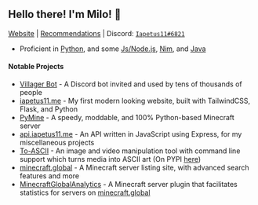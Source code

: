 ## Hello there<!-- general kenobi -->! I'm Milo! :wave:
[Website](https://iapetus11.me/) | [Recommendations](https://github.com/Iapetus-11/recommendations) | Discord: [`Iapetus11#6821`](https://discord.bio/p/Iapetus11)

- Proficient in [Python](https://github.com/Iapetus-11?tab=repositories&q=&type=&language=python), and some [Js/Node.js](https://github.com/Iapetus-11?tab=repositories&q=&type=&language=javascript), [Nim](https://github.com/Iapetus-11?tab=repositories&q=&type=&language=nim), and [Java](https://github.com/Iapetus-11?tab=repositories&q=&type=&language=java)
<!-- - **Available** for hire! DM me on Discord or open an issue [here](https://github.com/Iapetus-11/Iapetus-11/issues/new) -->

#### Notable Projects
- [Villager Bot](https://github.com/Iapetus-11/Villager-Bot) - A Discord bot invited and used by tens of thousands of people
- [iapetus11.me](https://iapetus11.me) - My first modern looking website, built with TailwindCSS, Flask, and Python
- [PyMine](https://github.com/py-mine/PyMine) - A speedy, moddable, and 100% Python-based Minecraft server
- [api.iapetus11.me](https://github.com/Iapetus-11/petu-api) - An API written in JavaScript using Express, for my miscellaneous projects
- [To-ASCII](https://github.com/Iapetus-11/to-ascii) - An image and video manipulation tool with command line support which turns media into ASCII art (On PYPI [here](https://pypi.org/project/to-ascii/))
- [minecraft.global](https://minecraft.global/) - A Minecraft server listing site, with advanced search features and more
- [MinecraftGlobalAnalytics](https://github.com/minecraft-global/minecraft-global-analytics) - A Minecraft server plugin that facilitates statistics for servers on [minecraft.global](https://minecraft.global/)

<!-- #### Other Links
* [PYPI](https://pypi.org/user/Iapetus11/)
 -->
